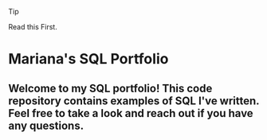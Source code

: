 > [!TIP]
> Read this First.


# Mariana's SQL Portfolio

## Welcome to my SQL portfolio! This code repository contains examples of SQL I've written. Feel free to take a look and reach out if you have any questions. ##
